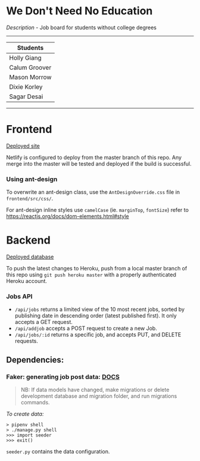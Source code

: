 # We Don't Need No Education

_Description_ - Job board for students without college degrees 

---

| Students      |
| ------------- |
| Holly Giang   |
| Calum Groover |
| Mason Morrow  |
| Dixie Korley  |
| Sagar Desai   |

---

# Frontend

[Deployed site](https://sharp-bhabha-303aff.netlify.com/)

Netlify is configured to deploy from the master branch of this repo.
Any merge into the master will be tested and deployed if the build is successful.

### Using ant-design

To overwrite an ant-design class, use the `AntDesignOverride.css` file in `frontend/src/css/`.

For ant-design inline styles use `camelCase` (ie. `marginTop`, `fontSize`)
refer to https://reactjs.org/docs/dom-elements.html#style

# Backend

[Deployed database](https://job-board-backend.herokuapp.com/)

To push the latest changes to Heroku, push from a local master branch of this repo using `git push heroku master` with a properly authenticated Heroku account.

### Jobs API

- `/api/jobs` returns a limited view of the 10 most recent jobs, sorted by publishing date in descending order (latest published first). It only accepts a GET request.
- `/api/addjob` accepts a POST request to create a new Job. 
- `/api/jobs/:id` returns a specific job, and accepts PUT, and DELETE requests.

## Dependencies:

###  Faker: generating job post data: [DOCS](https://faker.readthedocs.io/en/master/)

> NB:  If data models have changed, make migrations or delete development database and migration folder, and run migrations commands.

*To create data:*

    > pipenv shell
    > ./manage.py shell
    >>> import seeder
    >>> exit()

`seeder.py` contains the data configuration.


